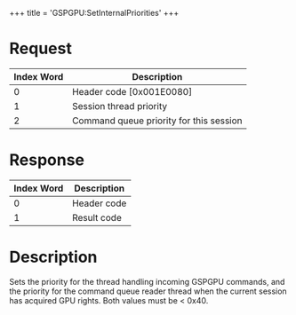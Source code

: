 +++
title = 'GSPGPU:SetInternalPriorities'
+++

# Request

| Index Word | Description                             |
|------------|-----------------------------------------|
| 0          | Header code \[0x001E0080\]              |
| 1          | Session thread priority                 |
| 2          | Command queue priority for this session |

# Response

| Index Word | Description |
|------------|-------------|
| 0          | Header code |
| 1          | Result code |

# Description

Sets the priority for the thread handling incoming GSPGPU commands, and the priority for the command queue reader thread when the current session has acquired GPU rights. Both values must be \< 0x40.
